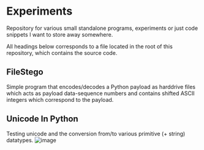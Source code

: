 # Experiments
Repository for various small standalone programs, experiments or just code snippets I want to store away somewhere.

All headings below corresponds to a file located in the root of this repository, which contains the source code.  

## FileStego
Simple program that encodes/decodes a Python payload as harddrive files which acts as payload data-sequence numbers and contains shifted ASCII integers which correspond to the payload.

## Unicode In Python
Testing unicode and the conversion from/to various primitive (+ string) datatypes.
![image](https://github.com/blue-hexagon/Experiment-Repository/assets/26361520/2091bf17-fa77-4011-ad6e-e8a3f4c9ced9)
